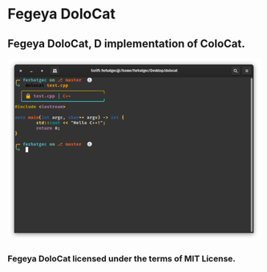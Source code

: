 # Fegeya DoloCat
## Fegeya DoloCat, D implementation of ColoCat.

![Colorized 'daring cat!'](res/window.png)

### Fegeya DoloCat licensed under the terms of MIT License.
